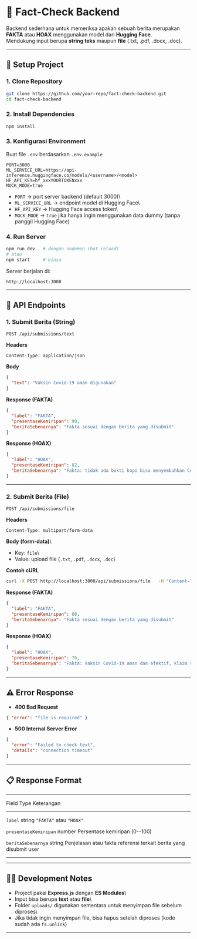 # 📖 Fact-Check Backend

Backend sederhana untuk memeriksa apakah sebuah berita merupakan
**FAKTA** atau **HOAX** menggunakan model dari **Hugging Face**.\
Mendukung input berupa **string teks** maupun **file** (.txt, .pdf,
.docx, .doc).

---

## 🚀 Setup Project

### 1. Clone Repository

```bash
git clone https://github.com/your-repo/fact-check-backend.git
cd fact-check-backend
```

### 2. Install Dependencies

```bash
npm install
```

### 3. Konfigurasi Environment

Buat file `.env` berdasarkan `.env.example`

```env
PORT=3000
ML_SERVICE_URL=https://api-inference.huggingface.co/models/<username>/<model>
HF_API_KEY=hf_xxxYOURTOKENxxx
MOCK_MODE=true
```

- `PORT` → port server backend (default 3000)\
- `ML_SERVICE_URL` → endpoint model di Hugging Face\
- `HF_API_KEY` → Hugging Face access token\
- `MOCK_MODE` → `true` jika hanya ingin menggunakan data dummy (tanpa
  panggil Hugging Face)

### 4. Run Server

```bash
npm run dev   # dengan nodemon (hot reload)
# atau
npm start     # biasa
```

Server berjalan di:

    http://localhost:3000

---

## 📌 API Endpoints

### 1. **Submit Berita (String)**

    POST /api/submissions/text

**Headers**

    Content-Type: application/json

**Body**

```json
{
  "text": "Vaksin Covid-19 aman digunakan"
}
```

**Response (FAKTA)**

```json
{
  "label": "FAKTA",
  "presentaseKemiripan": 90,
  "beritaSebenarnya": "Fakta sesuai dengan berita yang disubmit"
}
```

**Response (HOAX)**

```json
{
  "label": "HOAX",
  "presentaseKemiripan": 82,
  "beritaSebenarnya": "Fakta: tidak ada bukti kopi bisa menyembuhkan Covid-19"
}
```

---

### 2. **Submit Berita (File)**

    POST /api/submissions/file

**Headers**

    Content-Type: multipart/form-data

**Body (form-data)**\

- Key: `file`\
- Value: upload file (`.txt`, `.pdf`, `.docx`, `.doc`)

**Contoh cURL**

```bash
curl -X POST http://localhost:3000/api/submissions/file   -H "Content-Type: multipart/form-data"   -F "file=@/path/to/berita.pdf"
```

**Response (FAKTA)**

```json
{
  "label": "FAKTA",
  "presentaseKemiripan": 88,
  "beritaSebenarnya": "Fakta sesuai dengan berita yang disubmit"
}
```

**Response (HOAX)**

```json
{
  "label": "HOAX",
  "presentaseKemiripan": 76,
  "beritaSebenarnya": "Fakta: Vaksin Covid-19 aman dan efektif, klaim sebaliknya adalah hoax"
}
```

---

## ⚠️ Error Response

- **400 Bad Request**

```json
{ "error": "file is required" }
```

- **500 Internal Server Error**

```json
{
  "error": "Failed to check text",
  "details": "connection timeout"
}
```

---

## 📋 Response Format

---

Field Type Keterangan

---

`label` string `"FAKTA"` atau `"HOAX"`

`presentaseKemiripan` number Persentase kemiripan (0--100)

`beritaSebenarnya` string Penjelasan atau fakta referensi terkait berita
yang disubmit user

---

---

## 👨‍💻 Development Notes

- Project pakai **Express.js** dengan **ES Modules**\
- Input bisa berupa **text** atau **file**\
- Folder `uploads/` digunakan sementara untuk menyimpan file sebelum
  diproses\
- Jika tidak ingin menyimpan file, bisa hapus setelah diproses (kode
  sudah ada `fs.unlink`)

---
